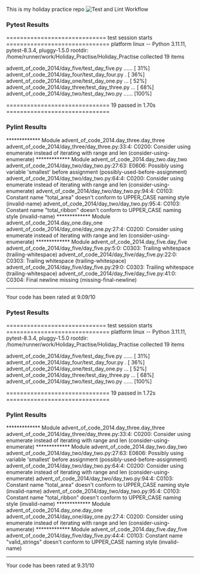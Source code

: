 This is my holiday practice repo
![Test and Lint Workflow](https://github.com/Candice-Bennett/Holiday_Practise/actions/workflows/pytest-pylint.yml/badge.svg)

### Pytest Results
============================= test session starts ==============================
platform linux -- Python 3.11.11, pytest-8.3.4, pluggy-1.5.0
rootdir: /home/runner/work/Holiday_Practise/Holiday_Practise
collected 19 items

advent_of_code_2014/day_five/test_day_five.py ......                     [ 31%]
advent_of_code_2014/day_four/test_day_four.py .                          [ 36%]
advent_of_code_2014/day_one/test_day_one.py ...                          [ 52%]
advent_of_code_2014/day_three/test_day_three.py ...                      [ 68%]
advent_of_code_2014/day_two/test_day_two.py ......                       [100%]

============================== 19 passed in 1.70s ==============================
### Pylint Results
************* Module advent_of_code_2014.day_three.day_three
advent_of_code_2014/day_three/day_three.py:33:4: C0200: Consider using enumerate instead of iterating with range and len (consider-using-enumerate)
************* Module advent_of_code_2014.day_two.day_two
advent_of_code_2014/day_two/day_two.py:27:63: E0606: Possibly using variable 'smallest' before assignment (possibly-used-before-assignment)
advent_of_code_2014/day_two/day_two.py:64:4: C0200: Consider using enumerate instead of iterating with range and len (consider-using-enumerate)
advent_of_code_2014/day_two/day_two.py:94:4: C0103: Constant name "total_area" doesn't conform to UPPER_CASE naming style (invalid-name)
advent_of_code_2014/day_two/day_two.py:95:4: C0103: Constant name "total_ribbon" doesn't conform to UPPER_CASE naming style (invalid-name)
************* Module advent_of_code_2014.day_one.day_one
advent_of_code_2014/day_one/day_one.py:27:4: C0200: Consider using enumerate instead of iterating with range and len (consider-using-enumerate)
************* Module advent_of_code_2014.day_five.day_five
advent_of_code_2014/day_five/day_five.py:5:0: C0303: Trailing whitespace (trailing-whitespace)
advent_of_code_2014/day_five/day_five.py:22:0: C0303: Trailing whitespace (trailing-whitespace)
advent_of_code_2014/day_five/day_five.py:29:0: C0303: Trailing whitespace (trailing-whitespace)
advent_of_code_2014/day_five/day_five.py:41:0: C0304: Final newline missing (missing-final-newline)

-----------------------------------
Your code has been rated at 9.09/10

### Pytest Results
============================= test session starts ==============================
platform linux -- Python 3.11.11, pytest-8.3.4, pluggy-1.5.0
rootdir: /home/runner/work/Holiday_Practise/Holiday_Practise
collected 19 items

advent_of_code_2014/day_five/test_day_five.py ......                     [ 31%]
advent_of_code_2014/day_four/test_day_four.py .                          [ 36%]
advent_of_code_2014/day_one/test_day_one.py ...                          [ 52%]
advent_of_code_2014/day_three/test_day_three.py ...                      [ 68%]
advent_of_code_2014/day_two/test_day_two.py ......                       [100%]

============================== 19 passed in 1.72s ==============================
### Pylint Results
************* Module advent_of_code_2014.day_three.day_three
advent_of_code_2014/day_three/day_three.py:33:4: C0200: Consider using enumerate instead of iterating with range and len (consider-using-enumerate)
************* Module advent_of_code_2014.day_two.day_two
advent_of_code_2014/day_two/day_two.py:27:63: E0606: Possibly using variable 'smallest' before assignment (possibly-used-before-assignment)
advent_of_code_2014/day_two/day_two.py:64:4: C0200: Consider using enumerate instead of iterating with range and len (consider-using-enumerate)
advent_of_code_2014/day_two/day_two.py:94:4: C0103: Constant name "total_area" doesn't conform to UPPER_CASE naming style (invalid-name)
advent_of_code_2014/day_two/day_two.py:95:4: C0103: Constant name "total_ribbon" doesn't conform to UPPER_CASE naming style (invalid-name)
************* Module advent_of_code_2014.day_one.day_one
advent_of_code_2014/day_one/day_one.py:27:4: C0200: Consider using enumerate instead of iterating with range and len (consider-using-enumerate)
************* Module advent_of_code_2014.day_five.day_five
advent_of_code_2014/day_five/day_five.py:44:4: C0103: Constant name "valid_strings" doesn't conform to UPPER_CASE naming style (invalid-name)

-----------------------------------
Your code has been rated at 9.31/10

